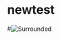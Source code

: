 newtest
=======
#![Surrounded](http://saturnflyer.github.io/surrounded/images/surrounded.png "Surrounded")
